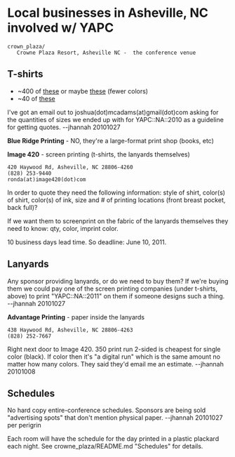 # Local businesses in Asheville, NC involved w/ YAPC

    crown_plaza/
       Crowne Plaza Resort, Asheville NC -  the conference venue

## T-shirts

* ~400 of [these](http://skitch.com/trg404/d7x8w/shirt.psd-25-layer-1-cmyk-8) 
or maybe [these](http://skitch.com/trg404/d7tpy/shirt.psd-25-onionworld-cmyk-8) (fewer colors)
* ~40 of [these](http://skitch.com/trg404/d7xe3/yapc2011staffshirt.ai-100-cmyk-preview)

I've got an email out to joshua(dot)mcadams(at)gmail(dot)com asking for the quantities of sizes
we ended up with for YAPC::NA::2010 as a guideline for getting quotes. --jhannah 20101027

__Blue Ridge Printing__ - NO, they're a large-format print shop (books, etc)

__Image 420__ - screen printing (t-shirts, the lanyards themselves)

    420 Haywood Rd, Asheville, NC 28806-4260
    (828) 253-9440
    ronda(at)image420(dot)com

In order to quote they need the following information: 
style of shirt, color(s) of shirt, color(s) of ink, size and # of 
printing locations (front breast pocket, back full)?

If we want them to screenprint on the fabric of the lanyards themselves they need to know: 
qty, color, imprint color.

10 business days lead time. So deadline: June 10, 2011.

## Lanyards 

Any sponsor providing lanyards, or do we need to buy them? If we're buying them we could
pay one of the screen printing companies (under t-shirts, above) to print "YAPC::NA::2011" 
on them if someone designs such a thing.   --jhannah 20101027

__Advantage Printing__ - paper inside the lanyards

    438 Haywood Rd, Asheville, NC 28806-4263
    (828) 252-7667

Right next door to Image 420. 350 print run 2-sided is cheapest for single color (black).
If color then it's "a digital run" which is the same amount no matter how many colors.
They said they'd email me an estimate.  --jhannah 20101008

## Schedules

No hard copy entire-conference schedules. Sponsors are being sold "advertising spots" that 
don't mention physical paper.  --jhannah 20101027 per perigrin

Each room will have the schedule for the day printed in a plastic plackard each night. 
See crowne_plaza/README.md "Schedules" for details.



